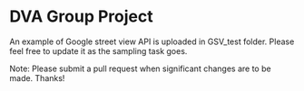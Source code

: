 # DVA Group Project

An example of Google street view API is uploaded in GSV_test folder. Please feel free to update it as the sampling task goes.

Note: Please submit a pull request when significant changes are to be made. Thanks!
